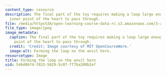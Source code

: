 ```yaml
---
content_type: resource
description: The final part of the toy requires making a loop large enough for the
  inner point of the heart to pass through.
file: /media/https%3A/open-learning-course-data-rc.s3.amazonaws.com/3-a04-modern-blacksmithing-and-physical-metallurgy-fall-2008/546d0bf4f83358295c07ff7ba200b2ef_130.jpg
file_type: image/jpeg
image_metadata:
  caption: The final part of the toy requires making a loop large enough for the inner
    point of the heart to pass through.
  credit: 'Credit: Image courtesy of MIT OpenCourseWare.'
  image-alt: Forming the loop on the anvil horn.
resourcetype: Image
title: Forming the loop on the anvil horn
uid: 546d0bf4-f833-5829-5c07-ff7ba200b2ef
---
```

